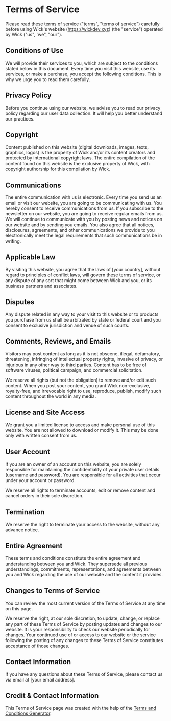 # Terms of Service

Please read these terms of service ("terms", "terms of service") carefully before using Wick's website (https://wickdev.xyz) (the "service") operated by Wick ("us", 'we", "our").

## Conditions of Use

We will provide their services to you, which are subject to the conditions stated below in this document. Every time you visit this website, use its services, or make a purchase, you accept the following conditions. This is why we urge you to read them carefully.

## Privacy Policy

Before you continue using our website, we advise you to read our privacy policy regarding our user data collection. It will help you better understand our practices.

## Copyright

Content published on this website (digital downloads, images, texts, graphics, logos) is the property of Wick and/or its content creators and protected by international copyright laws. The entire compilation of the content found on this website is the exclusive property of Wick, with copyright authorship for this compilation by Wick.

## Communications

The entire communication with us is electronic. Every time you send us an email or visit our website, you are going to be communicating with us. You hereby consent to receive communications from us. If you subscribe to the newsletter on our website, you are going to receive regular emails from us. We will continue to communicate with you by posting news and notices on our website and by sending you emails. You also agree that all notices, disclosures, agreements, and other communications we provide to you electronically meet the legal requirements that such communications be in writing.

## Applicable Law

By visiting this website, you agree that the laws of [your country], without regard to principles of conflict laws, will govern these terms of service, or any dispute of any sort that might come between Wick and you, or its business partners and associates.

## Disputes

Any dispute related in any way to your visit to this website or to products you purchase from us shall be arbitrated by state or federal court and you consent to exclusive jurisdiction and venue of such courts.

## Comments, Reviews, and Emails

Visitors may post content as long as it is not obscene, illegal, defamatory, threatening, infringing of intellectual property rights, invasive of privacy, or injurious in any other way to third parties. Content has to be free of software viruses, political campaign, and commercial solicitation.

We reserve all rights (but not the obligation) to remove and/or edit such content. When you post your content, you grant Wick non-exclusive, royalty-free, and irrevocable right to use, reproduce, publish, modify such content throughout the world in any media.

## License and Site Access

We grant you a limited license to access and make personal use of this website. You are not allowed to download or modify it. This may be done only with written consent from us.

## User Account

If you are an owner of an account on this website, you are solely responsible for maintaining the confidentiality of your private user details (username and password). You are responsible for all activities that occur under your account or password.

We reserve all rights to terminate accounts, edit or remove content and cancel orders in their sole discretion.

## Termination

We reserve the right to terminate your access to the website, without any advance notice.

## Entire Agreement

These terms and conditions constitute the entire agreement and understanding between you and Wick. They supersede all previous understandings, commitments, representations, and agreements between you and Wick regarding the use of our website and the content it provides.

## Changes to Terms of Service

You can review the most current version of the Terms of Service at any time on this page.

We reserve the right, at our sole discretion, to update, change, or replace any part of these Terms of Service by posting updates and changes to our website. It is your responsibility to check our website periodically for changes. Your continued use of or access to our website or the service following the posting of any changes to these Terms of Service constitutes acceptance of those changes.

## Contact Information

If you have any questions about these Terms of Service, please contact us via email at [your email address].

## Credit & Contact Information

This Terms of Service page was created with the help of the [Terms and Conditions Generator](https://www.privacypolicies.com/terms-conditions-generator/).


